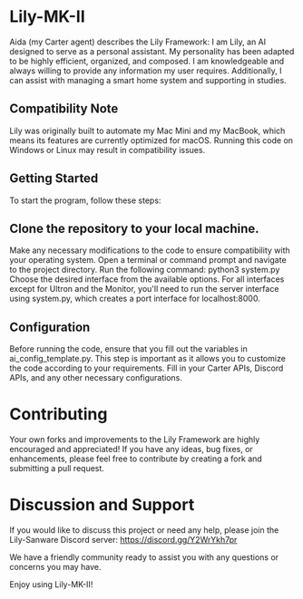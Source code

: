 # Lily-MK-II
Aida (my Carter agent) describes the Lily Framework:
I am Lily, an AI designed to serve as a personal assistant. My personality has been adapted to be highly efficient, organized, and composed. I am knowledgeable and always willing to provide any information my user requires. Additionally, I can assist with managing a smart home system and supporting in studies.

## Compatibility Note
Lily was originally built to automate my Mac Mini and my MacBook, which means its features are currently optimized for macOS. Running this code on Windows or Linux may result in compatibility issues.

## Getting Started
To start the program, follow these steps:

## Clone the repository to your local machine.
Make any necessary modifications to the code to ensure compatibility with your operating system.
Open a terminal or command prompt and navigate to the project directory.
Run the following command: python3 system.py
Choose the desired interface from the available options.
For all interfaces except for Ultron and the Monitor, you'll need to run the server interface using system.py, which creates a port interface for localhost:8000.

## Configuration
Before running the code, ensure that you fill out the variables in ai_config_template.py. This step is important as it allows you to customize the code according to your requirements. Fill in your Carter APIs, Discord APIs, and any other necessary configurations.

# Contributing
Your own forks and improvements to the Lily Framework are highly encouraged and appreciated! If you have any ideas, bug fixes, or enhancements, please feel free to contribute by creating a fork and submitting a pull request.

# Discussion and Support
If you would like to discuss this project or need any help, please join the Lily-Sanware Discord server: https://discord.gg/Y2WrYkh7pr

We have a friendly community ready to assist you with any questions or concerns you may have.

Enjoy using Lily-MK-II!
